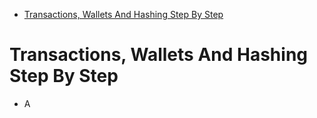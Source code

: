 - [Transactions, Wallets And Hashing Step By Step](#transactions-wallets-and-hashing-step-by-step)

# Transactions, Wallets And Hashing Step By Step

- A
